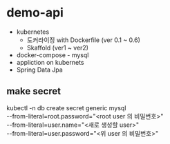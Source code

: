 # demo-api

- kubernetes 
  - 도커라이징 with Dockerfile (ver 0.1 ~ 0.6)
  - Skaffold (ver1 ~ ver2)
- docker-compose - mysql
- appliction on kubernets
- Spring Data Jpa


## make secret
kubectl -n db create secret generic mysql \
--from-literal=root.password="<root user 의 비밀번호>" \
--from-literal=user.name="<새로 생성할 user>" \
--from-literal=user.password="<위 user 의 비밀번호>"